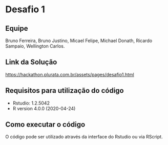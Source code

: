 

# Desafio 1

## Equipe 
Bruno Ferreira, Bruno Justino, Micael Felipe, Michael Donath, Ricardo Sampaio, Wellington Carlos.

## Link da Solução 
https://hackathon.plurata.com.br/assets/pages/desafio1.html

## Requisitos para utilização do código

 - Rstudio: 1.2.5042
 - R version 4.0.0 (2020-04-24)

## Como executar o código
O código pode ser utilizado através da interface do Rstudio ou via RScript.
